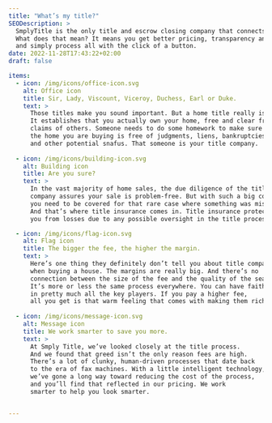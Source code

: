```yaml
---
title: "What’s my title?"
SEODescription: >
  SmplyTitle is the only title and escrow closing company that connects directly with the buyer and seller.
  What does that mean? It means you get better pricing, transparency and clear understanding
  and simply process all with the click of a button.
date: 2022-11-28T17:43:22+02:00
draft: false

items:
  - icon: /img/icons/office-icon.svg
    alt: Office icon
    title: Sir, Lady, Viscount, Viceroy, Duchess, Earl or Duke.
    text: >
      Those titles make you sound important. But a home title really is important. 
      It establishes that you actually own your home, free and clear from the 
      claims of others. Someone needs to do some homework to make sure that 
      the home you are buying is free of judgments, liens, bankruptcies, 
      and other potential snafus. That someone is your title company.
  
  - icon: /img/icons/building-icon.svg
    alt: Building icon
    title: Are you sure?
    text: >
      In the vast majority of home sales, the due diligence of the title
      company assures your sale is problem-free. But with such a big commitment,
      you need to be covered for that rare case where something was missed.
      And that’s where title insurance comes in. Title insurance protects
      you from losses due to any possible oversight in the title process.

  - icon: /img/icons/flag-icon.svg
    alt: Flag icon
    title: The bigger the fee, the higher the margin.
    text: >
      Here’s one thing they definitely don’t tell you about title companies 
      when buying a house. The margins are really big. And there’s no 
      connection between the size of the fee and the quality of the search. 
      It’s more or less the same process everywhere. You can have faith 
      in pretty much all the key players. If you pay a higher fee, 
      all you get is that warm feeling that comes with making them richer.
  
  - icon: /img/icons/message-icon.svg
    alt: Message icon
    title: We work smarter to save you more.
    text: >
      At Smply Title, we’ve looked closely at the title process. 
      And we found that greed isn’t the only reason fees are high. 
      There’s a lot of clunky, human-driven processes that date back 
      to the era of fax machines. With a little intelligent technology, 
      we’ve gone a long way toward reducing the cost of the process, 
      and you’ll find that reflected in our pricing. We work 
      smarter to help you look smarter.


---
```

